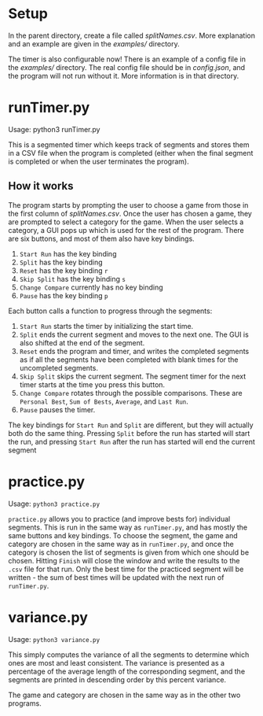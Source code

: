 # Setup

In the parent directory, create a file called *splitNames.csv*. 
More explanation and an example are given in the *examples/* 
directory.

The timer is also configurable now! There is an example of a config
file in the *examples/* directory. The real config file should be
in *config.json*, and the program will not run without it. More 
information is in that directory.

# runTimer.py

Usage: python3 runTimer.py

This is a segmented timer which keeps track of segments and stores
them in a CSV file when the program is completed (either when the
final segment is completed or when the user terminates the
program).

## How it works

The program starts by prompting the user to choose a game from
those in the first column of *splitNames.csv*. Once the user has
chosen a game, they are prompted to select a category for the game.
When the user selects a category, a GUI pops up which is used for
the rest of the program. There are six buttons, and most of them
also have key bindings.
1. `Start Run` has the key binding <Space>
2. `Split` has the key binding <Return>
3. `Reset` has the key binding `r`
4. `Skip Split` has the key binding `s`
5. `Change Compare` currently has no key binding
6. `Pause` has the key binding `p`

Each button calls a function to progress through the segments:
1. `Start Run` starts the timer by initializing the start time.
2. `Split` ends the current segment and moves to the next one. The
GUI is also shifted at the end of the segment. 
3. `Reset` ends the program and timer, and writes the completed
segments as if all the segments have been completed with blank
times for the uncompleted segments.
4. `Skip Split` skips the current segment. The segment timer for
the next timer starts at the time you press this button.
5. `Change Compare` rotates through the possible comparisons. These
are `Personal Best`, `Sum of Bests`, `Average`, and `Last Run`.
6. `Pause` pauses the timer.

The key bindings for `Start Run` and `Split` are different, but
they will actually both do the same thing. Pressing `Split` before
the run has started will start the run, and pressing `Start Run`
after the run has started will end the current segment

# practice.py

Usage: `python3 practice.py`

`practice.py` allows you to practice (and improve bests for)
individual segments. This is run in the same way as `runTimer.py`,
and has mostly the same buttons and key bindings. To choose the
segment, the game and category are chosen in the same way as in
`runTimer.py`, and once the category is chosen the list of segments
is given from which one should be chosen. Hitting `Finish`
will close the window and write the results to the `.csv` file for
that run. Only the best time for the practiced segment will be
written - the sum of best times will be updated with the next run
of `runTimer.py`.

# variance.py

Usage: `python3 variance.py`

This simply computes the variance of all the segments to determine
which ones are most and least consistent. The variance is presented
as a percentage of the average length of the corresponding segment,
and the segments are printed in descending order by this percent
variance.

The game and category are chosen in the same way as in the other
two programs.
